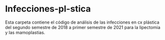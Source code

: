 # Infecciones-pl-stica
Esta carpeta contiene el código de análisis de las infecciones en cx plástica del segundo semestre de 2018 a primer semestre de 2021 para la lipectomia y las mamoplastias.

